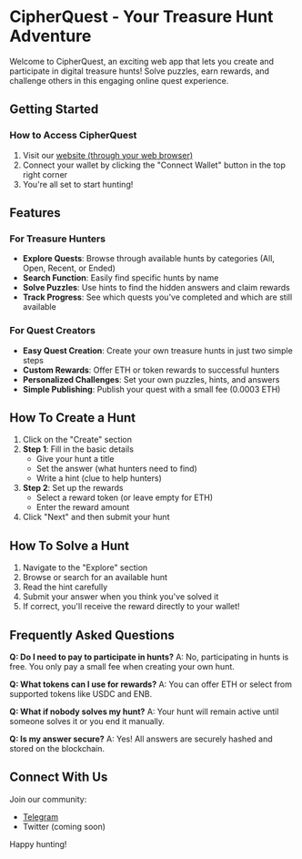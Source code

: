 # CipherQuest - Your Treasure Hunt Adventure

Welcome to CipherQuest, an exciting web app that lets you create and participate in digital treasure hunts! Solve puzzles, earn rewards, and challenge others in this engaging online quest experience.

## Getting Started

### How to Access CipherQuest

1. Visit our [website (through your web browser)](https://cipherquest.xyz/)
2. Connect your wallet by clicking the "Connect Wallet" button in the top right corner
3. You're all set to start hunting!

## Features

### For Treasure Hunters
- **Explore Quests**: Browse through available hunts by categories (All, Open, Recent, or Ended)
- **Search Function**: Easily find specific hunts by name
- **Solve Puzzles**: Use hints to find the hidden answers and claim rewards
- **Track Progress**: See which quests you've completed and which are still available

### For Quest Creators
- **Easy Quest Creation**: Create your own treasure hunts in just two simple steps
- **Custom Rewards**: Offer ETH or token rewards to successful hunters
- **Personalized Challenges**: Set your own puzzles, hints, and answers
- **Simple Publishing**: Publish your quest with a small fee (0.0003 ETH)

## How To Create a Hunt

1. Click on the "Create" section
2. **Step 1**: Fill in the basic details
   - Give your hunt a title
   - Set the answer (what hunters need to find)
   - Write a hint (clue to help hunters)
3. **Step 2**: Set up the rewards
   - Select a reward token (or leave empty for ETH)
   - Enter the reward amount
4. Click "Next" and then submit your hunt

## How To Solve a Hunt

1. Navigate to the "Explore" section
2. Browse or search for an available hunt
3. Read the hint carefully
4. Submit your answer when you think you've solved it
5. If correct, you'll receive the reward directly to your wallet!

## Frequently Asked Questions

**Q: Do I need to pay to participate in hunts?**
A: No, participating in hunts is free. You only pay a small fee when creating your own hunt.

**Q: What tokens can I use for rewards?**
A: You can offer ETH or select from supported tokens like USDC and ENB.

**Q: What if nobody solves my hunt?**
A: Your hunt will remain active until someone solves it or you end it manually.

**Q: Is my answer secure?**
A: Yes! All answers are securely hashed and stored on the blockchain.

## Connect With Us

Join our community:
- [Telegram](https://t.me/cipherquest_official)
- Twitter (coming soon)

Happy hunting!